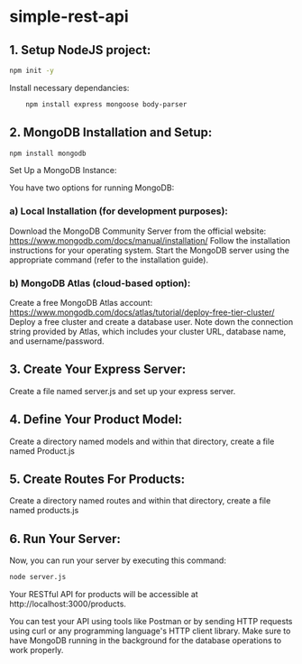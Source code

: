 # simple-rest-api
## 1. Setup NodeJS project:

```bash
npm init -y
```

Install necessary dependancies:
```bash
    npm install express mongoose body-parser
```

## 2. MongoDB Installation and Setup:

```bash
npm install mongodb
```
Set Up a MongoDB Instance:

You have two options for running MongoDB:

### a) Local Installation (for development purposes):

Download the MongoDB Community Server from the official website: https://www.mongodb.com/docs/manual/installation/
Follow the installation instructions for your operating system.
Start the MongoDB server using the appropriate command (refer to the installation guide).
### b) MongoDB Atlas (cloud-based option):

Create a free MongoDB Atlas account: https://www.mongodb.com/docs/atlas/tutorial/deploy-free-tier-cluster/
Deploy a free cluster and create a database user.
Note down the connection string provided by Atlas, which includes your cluster URL, database name, and username/password.

## 3. Create Your Express Server:

Create a file named server.js and set up your express server.

## 4. Define Your Product Model:

Create a directory named models and within that directory, create a file named Product.js

## 5. Create Routes For Products:

Create a directory named routes and within that directory, create a file named products.js

## 6. Run Your Server:

Now, you can run your server by executing this command:
```bash
node server.js
```
Your RESTful API for products will be accessible at http://localhost:3000/products.

You can test your API using tools like Postman or by sending HTTP requests using curl or any programming language's HTTP client library. 
Make sure to have MongoDB running in the background for the database operations to work properly.
